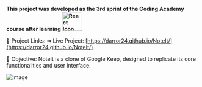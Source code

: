 **This project was developed as the 3rd sprint of the Coding Academy course after learning <img src="https://github.com/user-attachments/assets/4fff3359-0789-41b6-b496-92f8245851ac" alt="React Icon" height="50px">.**

🔗 Project Links:
➡ Live Project: [https://darror24.github.io/NoteIt/](https://darror24.github.io/NoteIt/)

🎯 Objective:
NoteIt is a clone of Google Keep, designed to replicate its core functionalities and user interface.

![image](https://github.com/user-attachments/assets/c0a1d29c-f270-4d8e-8dd8-062ec9637c51)




